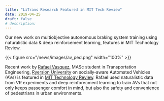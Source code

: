 ```yaml
---
title: "LiTrans Research Featured in MIT Tech Review"
date: 2019-04-25
draft: false
# description:
---
```


Our new work on multiobjective autonomous braking system training using naturalistic data & deep reinforcement learning, features in MIT Technology Review.

{{< figure src="/news/images/av_ped.png" width="100%" >}}
<!--more-->
Recent work by [Rafael Vasquez](https://litrans.ca/team/vasquez-r/), MASc student in Transportation Engineering, [Ryersion University](ryerson.ca) on socially-aware Automated Vehicles (AVs) is featured in [MIT Technology Review](https://www.technologyreview.com/f/613410/should-a-self-driving-car-protect-a-passenger-or-pedestrian-ideally-both/). Rafael used naturalistic data from VR experiments and deep reinforecment learning to train AVs that not only keeps passenger comfort in mind, but also the safety and convenience of pedestrians in urban environments.
